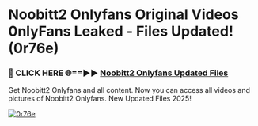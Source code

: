 # Noobitt2 Onlyfans Original Videos 0nlyFans Leaked - Files Updated! (0r76e)

<h3>🔴 CLICK HERE 🌐==►► <a href="https://tinyurl.com/ehrbuxhb" rel="nofollow">Noobitt2 Onlyfans Updated Files</a></h3>

Get Noobitt2 Onlyfans and all content. Now you can access all videos and pictures of Noobitt2 Onlyfans. New Updated Files 2025!

[![0r76e](https://i.imgur.com/lVYEuWS.gif)](https://tinyurl.com/ehrbuxhb)
